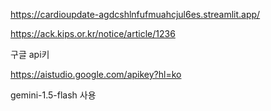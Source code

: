 https://cardioupdate-agdcshlnfufmuahcjul6es.streamlit.app/


https://ack.kips.or.kr/notice/article/1236

구글 api키

https://aistudio.google.com/apikey?hl=ko

gemini-1.5-flash 사용
